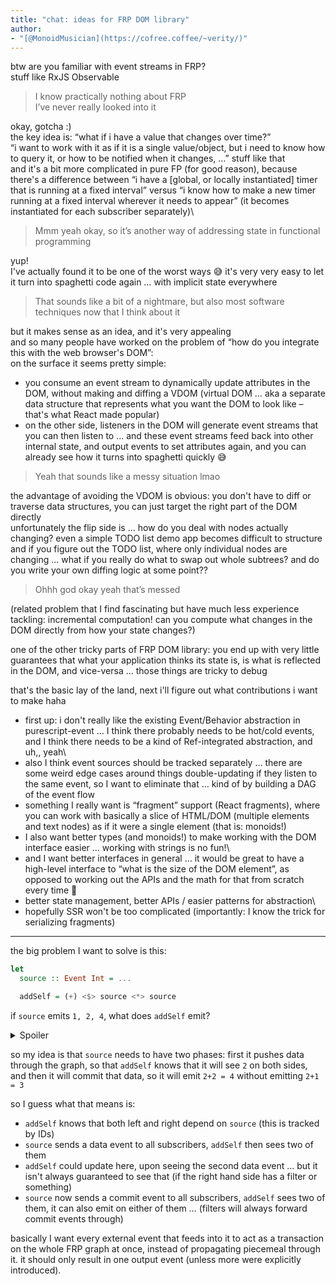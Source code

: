 ```yaml
---
title: "chat: ideas for FRP DOM library"
author:
- "[@MonoidMusician](https://cofree.coffee/~verity/)"
---
```


btw are you familiar with event streams in FRP?\
stuff like RxJS Observable

> I know practically nothing about FRP\
> I’ve never really looked into it

okay, gotcha :)\
the key idea is: “what if i have a value that changes over time?”\
“i want to work with it as if it is a single value/object, but i need to know how to query it, or how to be notified when it changes, …” stuff like that\
and it's a bit more complicated in pure FP (for good reason), because there's a difference between “i have a [global, or locally instantiated] timer that is running at a fixed interval” versus “i know how to make a new timer running at a fixed interval wherever it needs to appear” (it becomes instantiated for each subscriber separately)\

> Mmm yeah okay, so it’s another way of addressing state in functional programming

yup!\
I've actually found it to be one of the worst ways 😅 it's very very easy to let it turn into spaghetti code again … with implicit state everywhere

> That sounds like a bit of a nightmare, but also most software techniques now that I think about it

but it makes sense as an idea, and it's very appealing\
and so many people have worked on the problem of “how do you integrate this with the web browser's DOM”:\
on the surface it seems pretty simple:

- you consume an event stream to dynamically update attributes in the DOM, without making and diffing a VDOM (virtual DOM … aka a separate data structure that represents what you want the DOM to look like – that's what React made popular)
- on the other side, listeners in the DOM will generate event streams that you can then listen to … and these event streams feed back into other internal state, and output events to set attributes again, and you can already see how it turns into spaghetti quickly 😅

> Yeah that sounds like a messy situation lmao

the advantage of avoiding the VDOM is obvious: you don't have to diff or traverse data structures, you can just target the right part of the DOM directly\
unfortunately the flip side is … how do you deal with nodes actually changing? even a simple TODO list demo app becomes difficult to structure\
and if you figure out the TODO list, where only individual nodes are changing … what if you really do what to swap out whole subtrees? and do you write your own diffing logic at some point??

> Ohhh god okay yeah that’s messed

(related problem that I find fascinating but have much less experience tackling: incremental computation! can you compute what changes in the DOM directly from how your state changes?)

one of the other tricky parts of FRP DOM library: you end up with very little guarantees that what your application thinks its state is, is what is reflected in the DOM, and vice-versa … those things are tricky to debug

that's the basic lay of the land, next i'll figure out what contributions i want to make haha

- first up: i don't really like the existing Event/Behavior abstraction in purescript-event … I think there probably needs to be hot/cold events, and I think there needs to be a kind of Ref-integrated abstraction, and uh,, yeah\
- also I think event sources should be tracked separately … there are some weird edge cases around things double-updating if they listen to the same event, so I want to eliminate that … kind of by building a DAG of the event flow
- something I really want is “fragment” support (React fragments), where you can work with basically a slice of HTML/DOM (multiple elements and text nodes) as if it were a single element (that is: monoids!)
- I also want better types (and monoids!) to make working with the DOM interface easier … working with strings is no fun!\
- and I want better interfaces in general … it would be great to have a high-level interface to “what is the size of the DOM element”, as opposed to working out the APIs and the math for that from scratch every time 🫠
- better state management, better APIs / easier patterns for abstraction\
- hopefully SSR won't be too complicated (importantly: I know the trick for serializing fragments)

-----

the big problem I want to solve is this:

```haskell
let
  source :: Event Int = ...

  addSelf = (+) <$> source <*> source
```

if `source` emits `1, 2, 4`, what does `addSelf` emit?

<details>

<summary>Spoiler</summary>

`addSelf` actually emits, uhh,

`2, 3, 4, 6, 8`

because it receives separate left and right events:

```js
receive 1 on left  -> nothing on right yet, so no output
receive 1 on right -> emit 1+1 = 2
receive 2 on left  -> emit 2+1 = 3
receive 2 on right -> emit 2+2 = 4
receive 4 on left  -> emit 4+2 = 6
receive 4 on right -> emit 4+4 = 8
```

</details>

so my idea is that `source` needs to have two phases: first it pushes data through the graph, so that `addSelf` knows that it will see `2` on both sides, and then it will commit that data, so it will emit `2+2 = 4` without emitting `2+1 = 3`

so I guess what that means is:

- `addSelf` knows that both left and right depend on `source` (this is tracked by IDs)
- `source` sends a data event to all subscribers, `addSelf` then sees two of them
- `addSelf` could update here, upon seeing the second data event … but it isn't always guaranteed to see that (if the right hand side has a filter or something)
- `source` now sends a commit event to all subscribers, `addSelf` sees two of them, it can also emit on either of them … (filters will always forward commit events through)

basically I want every external event that feeds into it to act as a transaction on the whole FRP graph at once, instead of propagating piecemeal through it.
it should only result in one output event (unless more were explicitly introduced).
